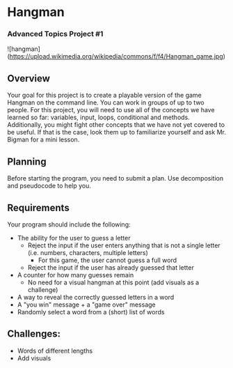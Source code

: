 # Hangman
### Advanced Topics Project #1
![hangman] (https://upload.wikimedia.org/wikipedia/commons/f/f4/Hangman_game.jpg)
## Overview
Your goal for this project is to create a playable version of the game Hangman on the command line. You can work in groups of up to two people. For this project, you will need to use all of the concepts we have learned so far: variables, input, loops, conditional and methods. Additionally, you might fight other concepts that we have not yet covered to be useful. If that is the case, look them up to familiarize yourself and ask Mr. Bigman for a mini lesson. 

## Planning
Before starting the program, you need to submit a plan. Use decomposition and pseudocode to help you. 

## Requirements
Your program should include the following:
* The ability for the user to guess a letter
    * Reject the input if the user enters anything that is not a single letter (i.e. numbers, characters, multiple letters)
        * For this game, the user cannot guess a full word 
    * Reject the input if the user has already guessed that letter 
* A counter for how many guesses remain
    * No need for a visual hangman at this point (add visuals as a challenge)
* A way to reveal the correctly guessed letters in a word 
* A "you win" message + a "game over" message 
* Randomly select a word from a (short) list of words 

## Challenges: 
* Words of different lengths 
* Add visuals
